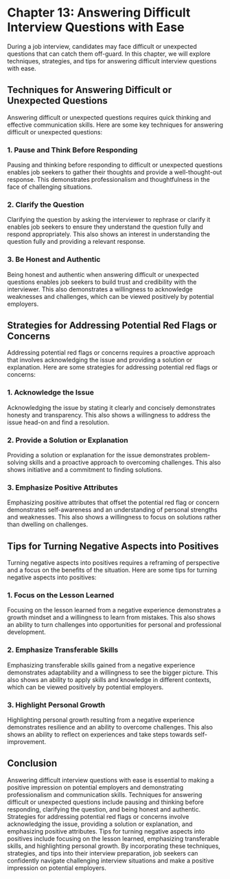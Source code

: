 Chapter 13: Answering Difficult Interview Questions with Ease
=============================================================

During a job interview, candidates may face difficult or unexpected questions that can catch them off-guard. In this chapter, we will explore techniques, strategies, and tips for answering difficult interview questions with ease.

Techniques for Answering Difficult or Unexpected Questions
----------------------------------------------------------

Answering difficult or unexpected questions requires quick thinking and effective communication skills. Here are some key techniques for answering difficult or unexpected questions:

### 1. Pause and Think Before Responding

Pausing and thinking before responding to difficult or unexpected questions enables job seekers to gather their thoughts and provide a well-thought-out response. This demonstrates professionalism and thoughtfulness in the face of challenging situations.

### 2. Clarify the Question

Clarifying the question by asking the interviewer to rephrase or clarify it enables job seekers to ensure they understand the question fully and respond appropriately. This also shows an interest in understanding the question fully and providing a relevant response.

### 3. Be Honest and Authentic

Being honest and authentic when answering difficult or unexpected questions enables job seekers to build trust and credibility with the interviewer. This also demonstrates a willingness to acknowledge weaknesses and challenges, which can be viewed positively by potential employers.

Strategies for Addressing Potential Red Flags or Concerns
---------------------------------------------------------

Addressing potential red flags or concerns requires a proactive approach that involves acknowledging the issue and providing a solution or explanation. Here are some strategies for addressing potential red flags or concerns:

### 1. Acknowledge the Issue

Acknowledging the issue by stating it clearly and concisely demonstrates honesty and transparency. This also shows a willingness to address the issue head-on and find a resolution.

### 2. Provide a Solution or Explanation

Providing a solution or explanation for the issue demonstrates problem-solving skills and a proactive approach to overcoming challenges. This also shows initiative and a commitment to finding solutions.

### 3. Emphasize Positive Attributes

Emphasizing positive attributes that offset the potential red flag or concern demonstrates self-awareness and an understanding of personal strengths and weaknesses. This also shows a willingness to focus on solutions rather than dwelling on challenges.

Tips for Turning Negative Aspects into Positives
------------------------------------------------

Turning negative aspects into positives requires a reframing of perspective and a focus on the benefits of the situation. Here are some tips for turning negative aspects into positives:

### 1. Focus on the Lesson Learned

Focusing on the lesson learned from a negative experience demonstrates a growth mindset and a willingness to learn from mistakes. This also shows an ability to turn challenges into opportunities for personal and professional development.

### 2. Emphasize Transferable Skills

Emphasizing transferable skills gained from a negative experience demonstrates adaptability and a willingness to see the bigger picture. This also shows an ability to apply skills and knowledge in different contexts, which can be viewed positively by potential employers.

### 3. Highlight Personal Growth

Highlighting personal growth resulting from a negative experience demonstrates resilience and an ability to overcome challenges. This also shows an ability to reflect on experiences and take steps towards self-improvement.

Conclusion
----------

Answering difficult interview questions with ease is essential to making a positive impression on potential employers and demonstrating professionalism and communication skills. Techniques for answering difficult or unexpected questions include pausing and thinking before responding, clarifying the question, and being honest and authentic. Strategies for addressing potential red flags or concerns involve acknowledging the issue, providing a solution or explanation, and emphasizing positive attributes. Tips for turning negative aspects into positives include focusing on the lesson learned, emphasizing transferable skills, and highlighting personal growth. By incorporating these techniques, strategies, and tips into their interview preparation, job seekers can confidently navigate challenging interview situations and make a positive impression on potential employers.
